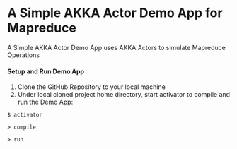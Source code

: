 A Simple AKKA Actor Demo App for Mapreduce
==========================================
 
A Simple AKKA Actor Demo App uses AKKA Actors to simulate Mapreduce Operations

#### Setup and Run Demo App

1. Clone the GitHub Repository to your local machine
2. Under local cloned project home directory, start activator to compile and run the Demo App:

```
$ activator 
```

```
> compile

```

```
> run

```

